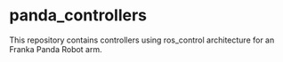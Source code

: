 # panda_controllers
This repository contains controllers using ros_control architecture for an Franka Panda Robot arm.
